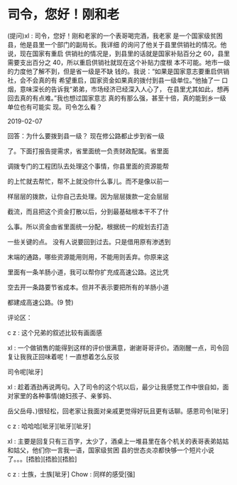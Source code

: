 # 司令，您好！刚和老

(提问)xl : 司令，您好！刚和老家的一个表哥喝完酒，我老家 是一个国家级贫困县，他是县里一个部门的副局长。我详细 的询问了他关于县里供销社的情况。他说，现在国家有重启 供销社的情况是，到县里的话就是国家补贴百分之 60，县里 需要支出百分之 40，所以重启供销社就现在这个补贴力度根 本不可能。地市一级的力度他了解不到，但是省一级是不缺 钱的。我说：“如果是国家意志要重启供销社，会不会真的有 希望重启，国家资金如果真的拨付到县一级单位。”他抽了一 口烟，意味深长的告诉我“弟弟，市场经济已经深入人心了， 在县里尤其如此，想再回去真的有点难。”我也想过国家意志 真的有那么强，甚至十倍，真的能到乡一级单位也有可能实 现。司令怎么看？

2019-02-07

回答：为什么要拨到县一级？ 现在修公路都止步到省一级

了。下面打报告提需求，省里面统一负责财政配属。省里面

调拨专门的工程团队去处理这个事情，你县里面的资源能帮

的上忙就去帮忙，帮不上就没你什么事儿。而不是像以前一

样层层的拨款，让你自己去处理。因为层层拨款一定会层层

截流，而且把这个资金打散以后，分到最基础根本干不了什

么事。所以资金由省里面统一分配，根据统一的规划去打造

一些关键的点。 没有人说要回到过去。只是借用原有渗透到

末端的通路，哪些资源能用则用，不能用则丢弃。你原来这

里面有一条羊肠小道，我可以帮你扩充成高速公路。这比凭

空去开一条路要节省成本。但并不表示要把所有的羊肠小道

都建成高速公路。(9 赞)

评论区：

c z : 这个兄弟的叙述比较有画面感

xl : 一个做销售的能得到这样的评价很满意，谢谢哥哥评价。酒刚醒一点，司令回复让我我正回味着呢！一直想着怎么反驳

司令呢[呲牙]

xl : 趁着酒劲再说两句。入了司令的这个坑以后，最少让我感觉工作中很自如，面对家里的各种事情(媳妇孩子、亲爹妈、

岳父岳母、)很轻松，回老家让我面对亲戚更觉得好玩且更有话聊。感恩司令[呲牙]

c z : 哈哈哈[呲牙][呲牙][呲牙]

xl : 主要是回复只有三百字，太少了，酒桌上一堆县里在各个机关的表哥表弟姑姑和姑父，他们你一言我一语，国家级贫困 县的世态炎凉都快够一个短片小说了。。。[捂脸][捂脸][捂脸]

c z : 士族，士族[呲牙] Chow : 同样的感受[强]
